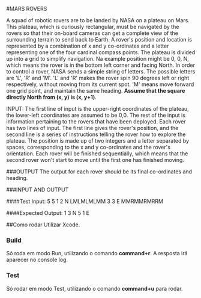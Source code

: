 #MARS ROVERS

A squad of robotic rovers are to be landed by NASA on a plateau on Mars. This plateau, which is curiously rectangular, must be navigated by the rovers so that their on-board cameras can get a complete view of the surrounding terrain to send back to Earth. A rover's position and location is represented by a combination of x and y co-ordinates and a letter representing one of the four cardinal compass points. 
The plateau is divided up into a grid to simplify navigation. Na example position might be 0, 0, N, which means the rover is in the bottom left corner and facing North. In order to control a rover, NASA sends a simple string of letters. The possible letters are 'L', 'R' and 'M'. 'L' and 'R' makes the rover spin 90 degrees left or right respectively, without moving from its current spot. 'M' means move forward one grid point, and maintain the same heading. **Assume that the square directly North from (x, y) is (x, y+1)**.

INPUT: The first line of input is the upper-right coordinates of the plateau, the lower-left coordinates are assumed to be 0,0. The rest of the input is information pertaining to the rovers that have been deployed. Each rover has two lines of input. The first line gives the rover's position, and the second line is a series of instructions telling the rover how to explore the plateau. The position is made up of two integers and a letter separated by spaces, corresponding to the x and y co-ordinates and the rover's orientation. Each rover will be finished sequentially, which means that the second rover won't start to move until the first one has finished moving.

###OUTPUT 
The output for each rover should be its final co-ordinates and heading. 

###INPUT AND OUTPUT 

####Test Input: 
5 5
1 2 N
LMLMLMLMM
3 3 E
MMRMMRMRRM 

####Expected Output: 
1 3 N 
5 1 E


##Como rodar
Utilizar Xcode.

### Build
Só roda em modo Run, utilizando o comando **command+r**. A resposta irá aparecer no console log.

### Test
Só rodar em modo Test, utilizando o comando **command+u** para rodar.
